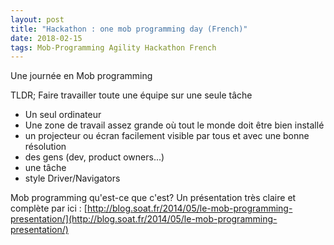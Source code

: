 ```yaml
---
layout: post
title: "Hackathon : one mob programming day (French)"
date: 2018-02-15
tags: Mob-Programming Agility Hackathon French
---
```


Une journée en Mob programming

TLDR; Faire travailler toute une équipe sur une seule tâche

- Un seul ordinateur
- Une zone de travail assez grande où tout le monde doit être bien installé
- un projecteur ou écran facilement visible par tous et avec une bonne résolution
- des gens (dev, product owners...)
- une tâche
- style Driver/Navigators

Mob programming qu'est-ce que c'est?
Un présentation très claire et complète par ici : [http://blog.soat.fr/2014/05/le-mob-programming-presentation/](http://blog.soat.fr/2014/05/le-mob-programming-presentation/)

